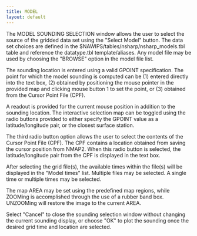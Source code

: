 ```yaml
---
title: MODEL
layout: default
---
```


The MODEL SOUNDING SELECTION window allows the user to select the
source of the gridded data set using the "Select Model" button. The
data set choices are defined in the $NAWIPS/tables/nsharp/nsharp_models.tbl
table and reference the datatype.tbl template/aliases. Any model file may
be used by choosing the "BROWSE" option in the model file list.

The sounding location is entered using a valid GPOINT specification.
The point for which the model sounding is computed can be (1) entered
directly into the text box, (2) obtained by positioning the mouse pointer
in the provided map and clicking mouse button 1 to set the point, or
(3) obtained from the Cursor Point File (CPF).

A readout is provided for the current mouse position in addition to the
sounding location. The interactive selection map can be toggled using
the radio buttons provided to either specify the GPOINT value as a
latitude/longitude pair, or the closest surface station.

The third radio button option allows the user to select the contents of
the Cursor Point File (CPF). The CPF contains a location obtained from
saving the cursor position from NMAP2. When this radio button is
selected, the latitude/longitude pair from the CPF is displayed in 
the text box.

After selecting the grid file(s), the available times within the 
file(s) will be displayed in the "Model times" list. Multiple
files may be selected. A single time or multiple times may be selected.

The map AREA may be set using the predefined map regions, while
ZOOMing is accomplished through the use of a rubber band box.
UNZOOMing will restore the image to the current AREA.

Select "Cancel" to close the sounding selection window without
changing the current sounding display, or choose "OK" to
plot the sounding once the desired grid time and location are 
selected.
 

